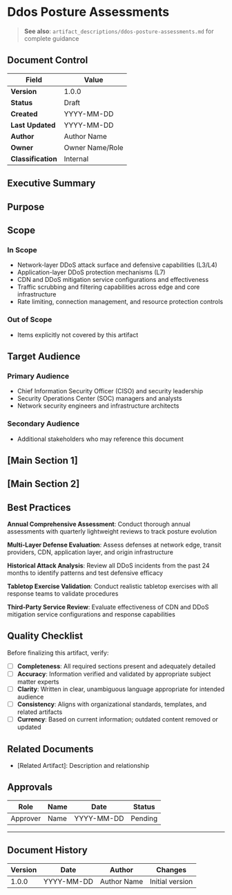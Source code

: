 # Ddos Posture Assessments

> **See also**: `artifact_descriptions/ddos-posture-assessments.md` for complete guidance

## Document Control

| Field | Value |
|-------|-------|
| **Version** | 1.0.0 |
| **Status** | Draft |
| **Created** | YYYY-MM-DD |
| **Last Updated** | YYYY-MM-DD |
| **Author** | Author Name |
| **Owner** | Owner Name/Role |
| **Classification** | Internal |

## Executive Summary

<!-- Provide a 2-3 paragraph overview for executive audience -->
<!-- What is this document about and why does it matter? -->

## Purpose

<!-- This artifact serves as the authoritative evaluation of organizational DDoS defensive capabilities, providing systematic assessment of detection, mitigation, response, and recovery controls while iden... -->

## Scope

### In Scope

- Network-layer DDoS attack surface and defensive capabilities (L3/L4)
- Application-layer DDoS protection mechanisms (L7)
- CDN and DDoS mitigation service configurations and effectiveness
- Traffic scrubbing and filtering capabilities across edge and core infrastructure
- Rate limiting, connection management, and resource protection controls

### Out of Scope

- Items explicitly not covered by this artifact

## Target Audience

### Primary Audience

- Chief Information Security Officer (CISO) and security leadership
- Security Operations Center (SOC) managers and analysts
- Network security engineers and infrastructure architects

### Secondary Audience

- Additional stakeholders who may reference this document

## [Main Section 1]

<!-- Complete this section with artifact-specific content -->
<!-- Refer to the artifact description for required structure -->

## [Main Section 2]

<!-- Add additional sections as needed -->

## Best Practices

**Annual Comprehensive Assessment**: Conduct thorough annual assessments with quarterly lightweight reviews to track posture evolution

**Multi-Layer Defense Evaluation**: Assess defenses at network edge, transit providers, CDN, application layer, and origin infrastructure

**Historical Attack Analysis**: Review all DDoS incidents from the past 24 months to identify patterns and test defensive efficacy

**Tabletop Exercise Validation**: Conduct realistic tabletop exercises with all response teams to validate procedures

**Third-Party Service Review**: Evaluate effectiveness of CDN and DDoS mitigation service configurations and response capabilities

## Quality Checklist

Before finalizing this artifact, verify:

- [ ] **Completeness**: All required sections present and adequately detailed
- [ ] **Accuracy**: Information verified and validated by appropriate subject matter experts
- [ ] **Clarity**: Written in clear, unambiguous language appropriate for intended audience
- [ ] **Consistency**: Aligns with organizational standards, templates, and related artifacts
- [ ] **Currency**: Based on current information; outdated content removed or updated

## Related Documents

- [Related Artifact]: Description and relationship

## Approvals

| Role | Name | Date | Status |
|------|------|------|--------|
| Approver | Name | YYYY-MM-DD | Pending |

---

## Document History

| Version | Date | Author | Changes |
|---------|------|--------|---------|
| 1.0.0 | YYYY-MM-DD | Author Name | Initial version |
